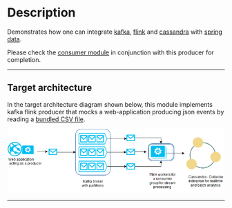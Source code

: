 # Description

Demonstrates how one can integrate [kafka](http://kafka.apache.org/ "apache kafka"), [flink](https://flink.apache.org/ "apache flink") and [cassandra](http://cassandra.apache.org/ "apache cassandra") with [spring data](http://projects.spring.io/spring-data-cassandra/ "Spring data cassandra").
 
Please check the [consumer module](https://github.com/viswanath7/flink-kafka-consumer "Related consumer module") in conjunction with this producer for completion.

----------

## Target architecture

In the target architecture diagram shown below, this module implements kafka flink producer that mocks a web-application producing json events by reading a [bundled CSV file](src/main/resources/dataset/events.csv "bundled CSV file conatining events represented as JSON messages").

![Target architecture](src/main/documentation/target-architecture.png "Target arcgitecture")

----------

